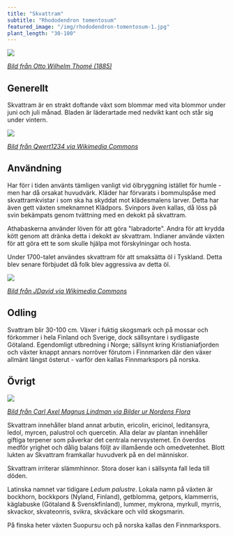 ```yaml
---
title: "Skvattram"
subtitle: "Rhododendron tomentosum"
featured_image: "/img/rhododendron-tomentosum-1.jpg"
plant_length: "30-100"
---
```


![](/img/rhododendron-tomentosum-3.jpg)

[_Bild från Otto Wilhelm Thomé (1885)_](https://sv.wikipedia.org/wiki/Otto_Wilhelm_Thom%C3%A9)

## Generellt

Skvattram är en strakt doftande växt som blommar med vita blommor under juni och juli månad. Bladen är läderartade med nedvikt kant och står sig under vintern.

![](/img/rhododendron-tomentosum-1.jpg)

[_Bild från Qwert1234 via Wikimedia Commons_](https://commons.wikimedia.org/wiki/File:Ledum_palustre_subsp._diversipilosum_var._nipponicum_1.JPG)

## Användning

Har förr i tiden använts tämligen vanligt vid ölbryggning istället för humle - men har då orsakat huvudvärk. Kläder har förvarats i bommulspåse med skvattramkvistar i som ska ha skyddat mot klädesmalens larver. Detta har även gett växten smeknamnet Klädpors. Svinpors även kallas, då löss på svin bekämpats genom tvättning med en dekokt på skvattram.

Athabaskerna använder löven för att göra "labradorte". Andra för att krydda kött genom att dränka detta i dekokt av skvattram. Indianer använde växten för att göra ett te som skulle hjälpa mot förskylningar och hosta.

Under 1700-talet användes skvattram för att smaksätta öl i Tyskland. Detta blev senare förbjudet då folk blev aggressiva av detta öl.

![](/img/rhododendron-tomentosum-2.jpg)


[_Bild från JDavid via Wikimedia Commons_](https://sv.wikipedia.org/wiki/Fil:Mrzezyno_reserve_Ledum_palustre_2010-07.jpg)

## Odling

Svattram blir 30-100 cm. Växer i fuktig skogsmark och på mossar och förkommer i hela Finland och Sverige, dock sällsyntare i sydligaste Götaland. Egendomligt utbredning i Norge; sällsynt kring Kristianiafjorden och växter knappt annars norröver förutom i Finnmarken där den växer allmänt längst österut - varför den kallas Finnmarkspors på norska.

## Övrigt

![](/img/rhododendron-tomentosum-4.jpg)

[_Bild från Carl Axel Magnus Lindman via Bilder ur Nordens Flora_](http://runeberg.org/nordflor/151.html)

Skvattram innehåller bland annat arbutin, ericolin, ericinol, leditansyra, ledol, myrcen, palustrol och quercetin. Alla delar av plantan innehåller giftiga terpener som påverkar det centrala nervsystemet. En överdos medför yrighet och dålig balans följt av illamående och omedvetenhet. Blott lukten av Skvattram framkallar huvudverk på en del människor.

Skvattram irriterar slämmhinnor. Stora doser kan i sällsynta fall leda till döden.

Latinska namnet var tidigare _Ledum palustre_. Lokala namn på växten är bockhorn, bockkpors (Nyland, Finland), getblomma, getpors, klammerris, käglabuske (Götaland & Svenskfinland), lummer, mykrona, myrkull, myrris, skvackor, skvateonris, svikra, skväckare och vild skogsmarin.

På finska heter växten Suopursu och på norska kallas den Finnmarkspors.
